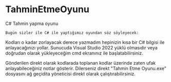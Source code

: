 # TahminEtmeOyunu
C# Tahmin yapma oyunu

    Bugün sizler ile C# ile yaptığımız oyundan söz söyleyecek:

Kodları o kadar zorlayacak derece yazmadım hepinizin kısa bir C# bilgisi ile anlayacağınızı yollar.
Sunucuda Visual Studio 2022 yüklü olmasıdır veya doğrudan olarak yükleyeceğim cmd ekranınız ile başlatabilirsiniz.

Gönderilen direkt olarak kodlarada toplanan kodlar üzerinde zaten ufak anlayabileceğiniz notlar gösterir.
Dilerseniz direkt "Tahmin Etme Oyunu.exe" dosyasını ağ geçidita yöneticisi direkt olarak çalıştırabilirsiniz.
